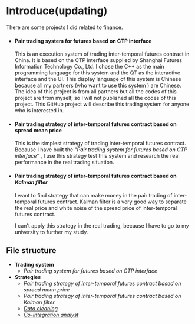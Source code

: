 # Introduce(updating)

There are some projects I did related to finance.

- #### Pair trading system for futures based on CTP interface

  This is an execution system of trading inter-temporal futures contract in China. It is based on the CTP interface supplied by Shanghai Futures Information Technology Co., Ltd. I chose the C++ as the main programming language for this system and the QT as the interactive interface and the UI. This display language of this system is Chinese because all my partners (who want to use this system ) are Chinese. The idea of this project is from all partners but all the codes of this project are from myself, so I will not published all the codes of this project. This GitHub project will describe this trading system for anyone who is interested in.

- #### Pair trading strategy of inter-temporal futures contract based on spread mean price

  This is the simplest strategy of trading inter-temporal futures contract. Because I have built the *"Pair trading system for futures based on CTP interface*" , I use this strategy test this system and research the real performance in the real trading situation. 

- #### Pair trading strategy of inter-temporal futures contract based on *Kalman filter*

  I want to find strategy that can make money in the pair trading of inter-temporal futures contract. Kalman filter is a very good way to separate the real price and white noise of the spread price of inter-temporal futures contract. 

  I can't apply this strategy in the real trading, because I have to go to my university to further my study. 



## File structure

- **Trading system** 
  - *Pair trading system for futures based on CTP interface*
- **Strategies**
  - *Pair trading strategy of inter-temporal futures contract based on spread mean price*
  - *Pair trading strategy of inter-temporal futures contract based on Kalman filter*
  - [*Data cleaning*](https://github.com/ZengMaolin/my_projects/tree/main/strategies/data%20cleaning)
  - [*Co-integration analyst*](https://github.com/ZengMaolin/my_projects/tree/main/strategies/coint%20analyst)

